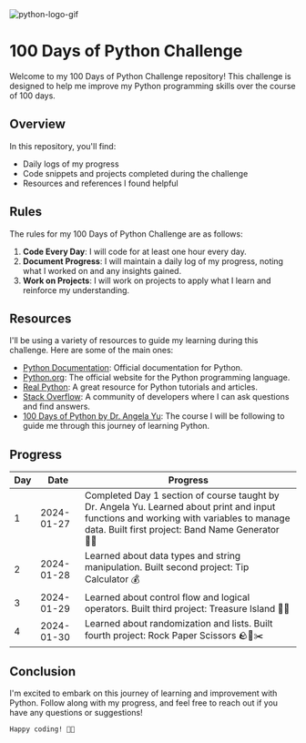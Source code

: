 <img src="https://media3.giphy.com/media/coxQHKASG60HrHtvkt/giphy.gif" alt="python-logo-gif"/>

# 100 Days of Python Challenge

Welcome to my 100 Days of Python Challenge repository! This challenge is designed to help me improve my Python programming skills over the course of 100 days.

## Overview

In this repository, you'll find:

- Daily logs of my progress
- Code snippets and projects completed during the challenge
- Resources and references I found helpful

## Rules

The rules for my 100 Days of Python Challenge are as follows:

1. **Code Every Day**: I will code for at least one hour every day.
2. **Document Progress**: I will maintain a daily log of my progress, noting what I worked on and any insights gained.
3. **Work on Projects**: I will work on projects to apply what I learn and reinforce my understanding.

## Resources

I'll be using a variety of resources to guide my learning during this challenge. Here are some of the main ones:

- [Python Documentation](https://docs.python.org/): Official documentation for Python.
- [Python.org](https://www.python.org/): The official website for the Python programming language.
- [Real Python](https://realpython.com/): A great resource for Python tutorials and articles.
- [Stack Overflow](https://stackoverflow.com/): A community of developers where I can ask questions and find answers.
- [100 Days of Python by Dr. Angela Yu](https://www.udemy.com/share/103IHM3@2XjhW9HfCyEre4uDfJyFpbKxbTY-CxNI8Ass-me9gBPczTNnfKztdaPlldA7cPgCIw==/): The course I will be following to guide me through this journey of learning Python.

## Progress

| Day | Date       | Progress                                               |
| --- | ---------- | ------------------------------------------------------ |
| 1   | 2024-01-27 | Completed Day 1 section of course taught by Dr. Angela Yu. Learned about print and input functions and working with variables to manage data. Built first project: Band Name Generator 🤘🏻 |
| 2   | 2024-01-28 | Learned about data types and string manipulation. Built second project: Tip Calculator 💰 |
| 3   | 2024-01-29 | Learned about control flow and logical operators. Built third project:  Treasure Island 🏴‍☠️ |
| 4   | 2024-01-30 | Learned about randomization and lists. Built fourth project: Rock Paper Scissors 🪨📄✂️ |
## Conclusion

I'm excited to embark on this journey of learning and improvement with Python. Follow along with my progress, and feel free to reach out if you have any questions or suggestions!

    Happy coding! 🐍✨
